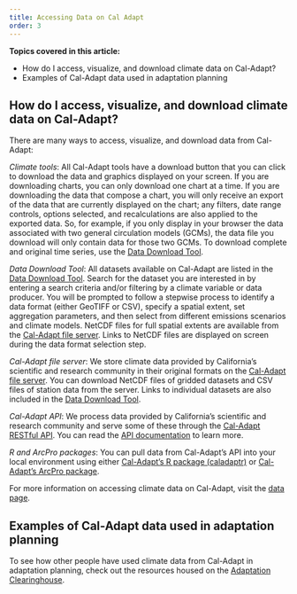 ```yaml
---
title: Accessing Data on Cal Adapt
order: 3
---
```


**Topics covered in this article:**

- How do I access, visualize, and download climate data on Cal-Adapt?
- Examples of Cal-Adapt data used in adaptation planning

## How do I access, visualize, and download climate data on Cal-Adapt?

There are many ways to access, visualize, and download data from Cal-Adapt:
 
*Climate tools*: All Cal-Adapt tools have a download button that you can click to download the data and graphics displayed on your screen. If you are downloading charts, you can only download one chart at a time. If you are downloading the data that compose a chart, you will only receive an export of the data that are currently displayed on the chart; any filters, date range controls, options selected, and recalculations are also applied to the exported data. So, for example, if you only display in your browser the data associated with two general circulation models (GCMs), the data file you download will only contain data for those two GCMs. To download complete and original time series, use the [Data Download Tool](/data/download/).
 
*Data Download Tool*: All datasets available on Cal-Adapt are listed in the [Data Download Tool](/data/download/). Search for the dataset you are interested in by entering a search criteria and/or filtering by a climate variable or data producer. You will be prompted to follow a stepwise process to identify a data format (either GeoTIFF or CSV), specify a spatial extent, set aggregation parameters, and then select from different emissions scenarios and climate models. NetCDF files for full spatial extents are available from the [Cal-Adapt file server](https://albers.cnr.berkeley.edu/data/). Links to NetCDF files are displayed on screen during the data format selection step.
 
*Cal-Adapt file server*: We store climate data provided by California’s scientific and research community in their original formats on the <a href="https://albers.cnr.berkeley.edu/data/" target="_blank">Cal-Adapt file server</a>. You can download NetCDF files of gridded datasets and CSV files of station data from the server. Links to individual datasets are also included in the [Data Download Tool](/data/download/).
 
*Cal-Adapt API*: We process data provided by California’s scientific and research community and serve some of these through the <a href="https://api.cal-adapt.org/api/" target="_blank">Cal-Adapt RESTful API</a>. You can read the <a href="https://berkeley-gif.github.io/caladapt-docs/" target="_blank">API documentation</a> to learn more.
 
*R and ArcPro packages*: You can pull data from Cal-Adapt’s API into your local environment using either <a href="https://ucanr-igis.github.io/caladaptr/" target="_blank">Cal-Adapt’s R package (caladaptr)</a> or <a href="https://ucanr-igis.github.io/caladapt-py/" target="_blank">Cal-Adapt’s ArcPro package</a>.

For more information on accessing climate data on Cal-Adapt, visit the [data page](/data/).

## Examples of Cal-Adapt data used in adaptation planning

To see how other people have used climate data from Cal-Adapt in adaptation planning, check out the resources housed on the <a href="https://resilientca.org/search/?q=cal-adapt" target="_blank">Adaptation Clearinghouse</a>.
